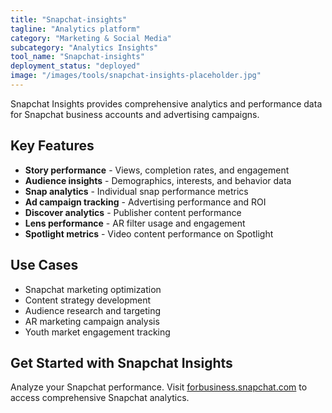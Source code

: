 ```yaml
---
title: "Snapchat-insights"
tagline: "Analytics platform"
category: "Marketing & Social Media"
subcategory: "Analytics Insights"
tool_name: "Snapchat-insights"
deployment_status: "deployed"
image: "/images/tools/snapchat-insights-placeholder.jpg"
---
```

Snapchat Insights provides comprehensive analytics and performance data for Snapchat business accounts and advertising campaigns.

## Key Features

- **Story performance** - Views, completion rates, and engagement
- **Audience insights** - Demographics, interests, and behavior data
- **Snap analytics** - Individual snap performance metrics
- **Ad campaign tracking** - Advertising performance and ROI
- **Discover analytics** - Publisher content performance
- **Lens performance** - AR filter usage and engagement
- **Spotlight metrics** - Video content performance on Spotlight

## Use Cases

- Snapchat marketing optimization
- Content strategy development
- Audience research and targeting
- AR marketing campaign analysis
- Youth market engagement tracking

## Get Started with Snapchat Insights

Analyze your Snapchat performance. Visit [forbusiness.snapchat.com](https://forbusiness.snapchat.com) to access comprehensive Snapchat analytics.
